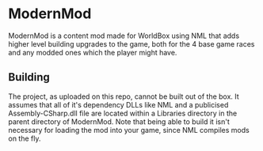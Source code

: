 # ModernMod

ModernMod is a content mod made for WorldBox using NML that adds higher level building upgrades to the game, both for the 4 base game races and any modded ones which the player might have.

## Building

The project, as uploaded on this repo, cannot be built out of the box. It assumes that all of it's dependency DLLs like NML and a publicised Assembly-CSharp.dll file are located within a Libraries directory in the parent directory of ModernMod.
Note that being able to build it isn't necessary for loading the mod into your game, since NML compiles mods on the fly.
